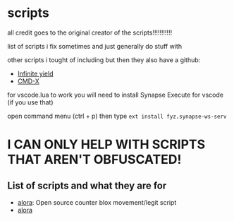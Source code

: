 # scripts
all credit goes to the original creator of the scripts!!!!!!!!!!!

list of scripts i fix sometimes and just generally do stuff with

other scripts i tought of including but then they also have a github:

* [Infinite yield](https://github.com/EdgeIY/infiniteyield)
* [CMD-X](https://github.com/CMD-X/CMD-X)

for vscode.lua to work you will need to install Synapse Execute for vscode (if you use that)

open command menu (ctrl + p)
then type
`ext install fyz.synapse-ws-serv`
# I CAN ONLY HELP WITH SCRIPTS THAT AREN'T OBFUSCATED!

## List of scripts and what they are for

* [alora](alora.lua): Open source counter blox movement/legit script
* [alora](alora.lua)